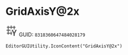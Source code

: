 # GridAxisY@2x
![](/img/GridAxisY@2x.png)
GUID: `8318360647484028179`
```
EditorGUIUtility.IconContent("GridAxisY@2x")
```
